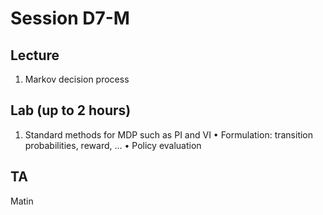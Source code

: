 # Session D7-M

## Lecture
1. Markov decision process

## Lab (up to 2 hours)
1. Standard methods for MDP such as PI and VI
• Formulation: transition probabilities, reward, …
• Policy evaluation

## TA
Matin
